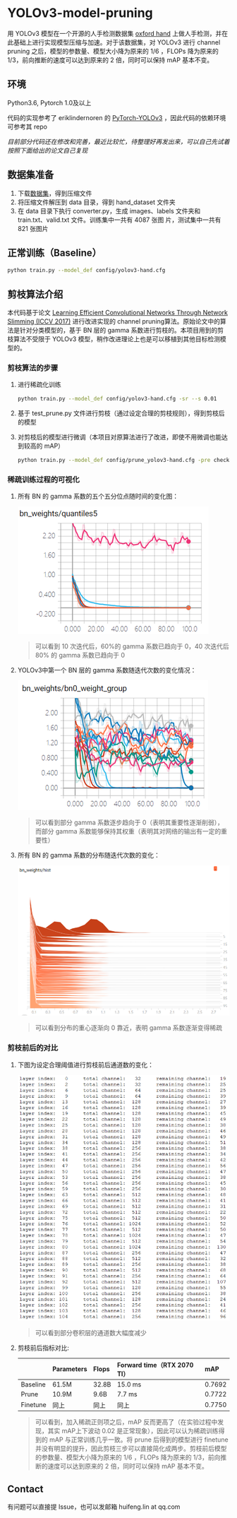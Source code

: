 # YOLOv3-model-pruning

用 YOLOv3 模型在一个开源的人手检测数据集 [oxford hand](http://www.robots.ox.ac.uk/~vgg/data/hands/) 上做人手检测，并在此基础上进行实现模型压缩与加速。对于该数据集，对 YOLOv3 进行 channel pruning 之后，模型的参数量、模型大小降为原来的 1/6 ，FLOPs 降为原来的 1/3，前向推断的速度可以达到原来的 2 倍，同时可以保持 mAP 基本不变。

## 环境

Python3.6, Pytorch 1.0及以上

代码的实现参考了 eriklindernoren 的 [PyTorch-YOLOv3](https://github.com/eriklindernoren/PyTorch-YOLOv3) ，因此代码的依赖环境可参考其 repo

*目前部分代码还在修改和完善，最近比较忙，待整理好再发出来，可以自己先试着按照下面给出的论文自己复现*

## 数据集准备

1. 下载[数据集](http://www.robots.ox.ac.uk/~vgg/data/hands/downloads/hand_dataset.tar.gz)，得到压缩文件
2. 将压缩文件解压到 data 目录，得到 hand_dataset 文件夹
3. 在 data 目录下执行 converter.py，生成 images、labels 文件夹和 train.txt、valid.txt 文件。训练集中一共有 4087 张图
   片，测试集中一共有 821 张图片

## 正常训练（Baseline）

```bash
python train.py --model_def config/yolov3-hand.cfg
```

## 剪枝算法介绍

本代码基于论文 [Learning Efficient Convolutional Networks Through Network Slimming (ICCV 2017)](http://openaccess.thecvf.com/content_iccv_2017/html/Liu_Learning_Efficient_Convolutional_ICCV_2017_paper.html) 进行改进实现的 channel pruning算法。原始论文中的算法是针对分类模型的，基于 BN 层的 gamma 系数进行剪枝的。本项目用到的剪枝算法不受限于 YOLOv3 模型，稍作改进理论上也是可以移植到其他目标检测模型的。

### 剪枝算法的步骤

1. 进行稀疏化训练

   ```bash
   python train.py --model_def config/yolov3-hand.cfg -sr --s 0.01
   ```

2. 基于 test_prune.py 文件进行剪枝（通过设定合理的剪枝规则），得到剪枝后的模型

3. 对剪枝后的模型进行微调（本项目对原算法进行了改进，即使不用微调也能达到较高的 mAP）

   ```bash
   python train.py --model_def config/prune_yolov3-hand.cfg -pre checkpoints/prune_yolov3_ckpt.pth
   ```

### 稀疏训练过程的可视化

1. 所有 BN 的 gamma 系数的五个五分位点随时间的变化图：

   ![](https://raw.githubusercontent.com/Lam1360/md-image/master/img/20190628202900.png)
   > 可以看到 10 次迭代后，60%的 gamma 系数已趋向于 0，40 次迭代后 80% 的 gamma 系数已趋向于 0

2. YOLOv3中第一个 BN 层的 gamma 系数随迭代次数的变化情况：

   ![](https://raw.githubusercontent.com/Lam1360/md-image/master/img/20190628202755.png)
   > 可以看到部分 gamma 系数逐步趋向于 0（表明其重要性逐渐削弱），而部分 gamma 系数能够保持其权重（表明其对网络的输出有一定的重要性）

3. 所有 BN 的 gamma 系数的分布随迭代次数的变化：

   ![](https://raw.githubusercontent.com/Lam1360/md-image/master/img/20190628203732.png)
   > 可以看到分布的重心逐渐向 0 靠近，表明 gamma 系数逐渐变得稀疏

### 剪枝前后的对比

1. 下图为设定合理阈值进行剪枝前后通道数的变化：

   ![](https://raw.githubusercontent.com/Lam1360/md-image/master/img/20190628205342.png)
   > 可以看到部分卷积层的通道数大幅度减少

2. 剪枝前后指标对比:

   |          | Parameters | Flops | Forward time（RTX 2070 TI） | mAP    |
   | -------- | ---------- | ----- | --------------------------- | ------ |
   | Baseline | 61.5M      | 32.8B | 15.0 ms                     | 0.7692 |
   | Prune    | 10.9M      | 9.6B  | 7.7 ms                      | 0.7722 |
   | Finetune | 同上       | 同上  | 同上                        | 0.7750 |

   > 可以看到，加入稀疏正则项之后，mAP 反而更高了（在实验过程中发现，其实 mAP上下波动 0.02 是正常现象），因此可以认为稀疏训练得到的 mAP 与正常训练几乎一致。将 prune 后得到的模型进行 finetune 并没有明显的提升，因此剪枝三步可以直接简化成两步。剪枝前后模型的参数量、模型大小降为原来的 1/6 ，FLOPs 降为原来的 1/3，前向推断的速度可以达到原来的 2 倍，同时可以保持 mAP 基本不变。

## Contact

有问题可以直接提 Issue，也可以发邮箱 huifeng.lin at qq.com


